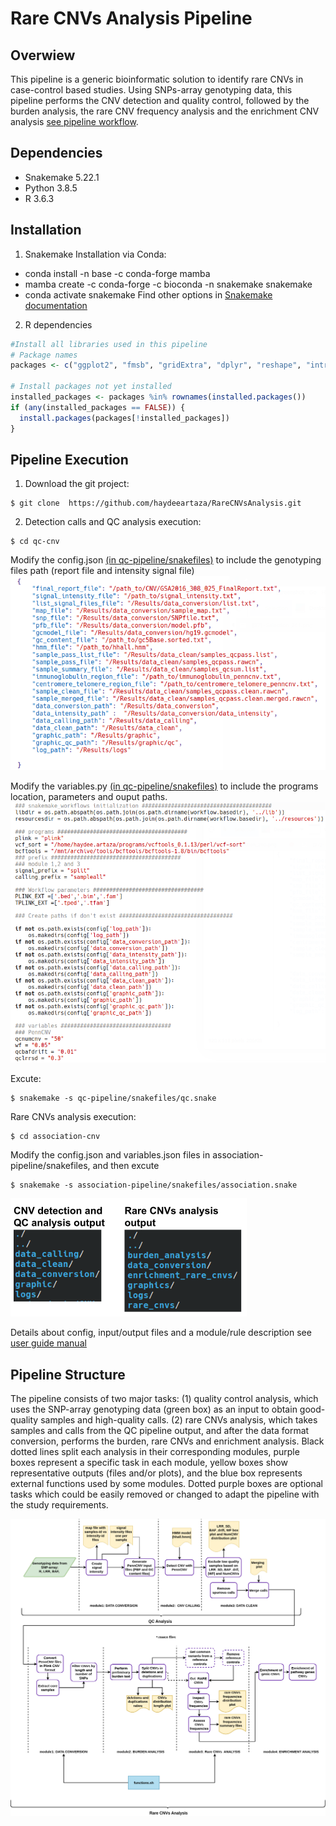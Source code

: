 Rare CNVs Analysis Pipeline
======

Overwiew
-----------------------------
This pipeline is a generic bioinformatic solution to identify rare CNVs in case-control based studies. Using SNPs-array genotyping data, this pipeline performs the CNV detection and quality control, followed by the burden analysis, the rare CNV frequency analysis and the enrichment CNV analysis [see pipeline workflow](manual/images/Rare_CNV_pipeline-drawio.png).

Dependencies
-----------------------------
- Snakemake 5.22.1
- Python 3.8.5
- R 3.6.3

Installation
-----------------------------
1. Snakemake
Installation via Conda:
- conda install -n base -c conda-forge mamba
- mamba create -c conda-forge -c bioconda -n snakemake snakemake
- conda activate snakemake
Find other options in [Snakemake documentation](https://snakemake.readthedocs.io/en/stable/getting_started/installation.html)

2. R dependencies
``` r
#Install all libraries used in this pipeline
# Package names
packages <- c("ggplot2", "fmsb", "gridExtra", "dplyr", "reshape", "introdataviz")

# Install packages not yet installed
installed_packages <- packages %in% rownames(installed.packages())
if (any(installed_packages == FALSE)) {
  install.packages(packages[!installed_packages])
}
```
Pipeline Execution
-----------------------------
1. Download the git project:
```
$ git clone  https://github.com/haydeeartaza/RareCNVsAnalysis.git
```
2. Detection calls and QC analysis execution: 
```
$ cd qc-cnv
```
Modify the config.json [(in qc-pipeline/snakefiles)](qc-cnv/qc-pipeline/snakefiles/config.json) to include the genotyping files path (report file and intensity signal file)
![config.json](manual/images/config_QC_file.png)

Modify the variables.py [(in qc-pipeline/snakefiles)](qc-cnv/qc-pipeline/snakefiles/variables.py) to include the programs location, parameters and ouput paths.
![variable.py](manual/images/variables_QC_file.png)

Excute:
```
$ snakemake -s qc-pipeline/snakefiles/qc.snake
```

Rare CNVs analysis execution:
```
$ cd association-cnv
```
Modify the config.json and variables.json files in association-pipeline/snakefiles, and then excute
```
$ snakemake -s association-pipeline/snakefiles/association.snake
```
![Output directroies](manual/images/pipeline_output_dirs.png)

Details about config, input/output files and a module/rule description see [user guide manual](manual/Rare_CNVs_pipeline_guide.pdf)

Pipeline Structure
-----------------------------
The pipeline consists of two major tasks: (1) quality control analysis, which uses the SNP-array genotyping data (green box) as an input to obtain good-quality samples and high-quality calls. (2) rare CNVs analysis, which takes samples and calls from the QC pipeline output, and after the data format conversion, performs the burden, rare CNVs and enrichment analysis. Black dotted lines split each analysis in their corresponding modules, purple boxes represent a specific task in each module, yellow boxes show representative outputs (files and/or plots), and the blue box represents external functions used by some modules. Dotted purple boxes are optional tasks which could be easily removed or changed to adapt the pipeline with the study requirements.

![Pipeline workflow](manual/images/Rare_CNV_pipeline-drawio.png)
